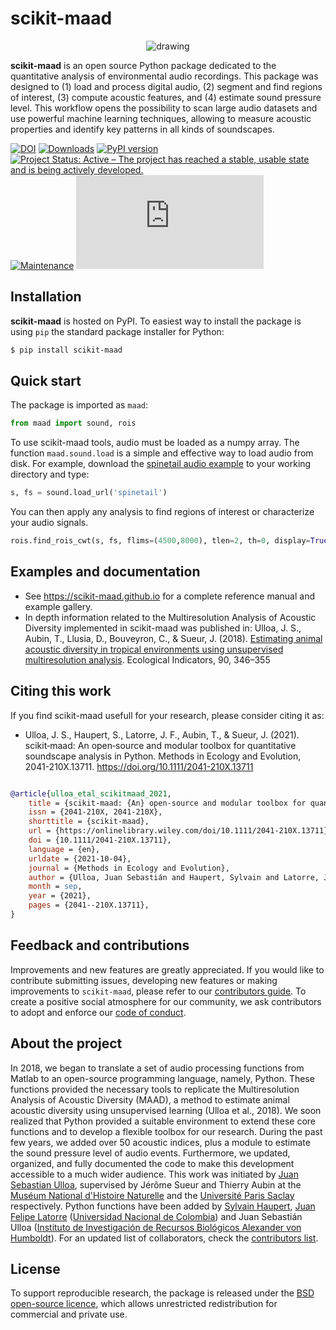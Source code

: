 
# scikit-maad

<div align="center">
    <img src="./docs/logo/maad_key_visual_blue.png" alt="drawing"/>
</div>

**scikit-maad** is an open source Python package dedicated to the quantitative analysis of environmental audio recordings. This package was designed to (1) load and process digital audio, (2) segment and find regions of interest, (3) compute acoustic features, and (4) estimate sound pressure level. This workflow opens the possibility to scan large audio datasets and use powerful machine learning techniques, allowing to measure acoustic properties and identify key patterns in all kinds of soundscapes.

[![DOI](https://zenodo.org/badge/148142520.svg)](https://zenodo.org/badge/latestdoi/148142520)
[![Downloads](https://static.pepy.tech/badge/scikit-maad)](https://pepy.tech/project/scikit-maad)
[![PyPI version](https://badge.fury.io/py/scikit-maad.svg)](https://badge.fury.io/py/scikit-maad)
[![Project Status: Active – The project has reached a stable, usable state and is being actively developed.](https://www.repostatus.org/badges/latest/active.svg)](https://www.repostatus.org/#active)
[![Maintenance](https://img.shields.io/badge/Maintained%3F-yes-green.svg)](https://GitHub.com/Naereen/StrapDown.js/graphs/commit-activity)
[![Citation Badge](https://api.juleskreuer.eu/citation-badge.php?doi=10.1111/2041-210X.13711)](https://juleskreuer.eu/projekte/citation-badge/)
<!--[![Python 3.6](https://img.shields.io/badge/python-3.6-blue.svg)](https://www.python.org/downloads/release/python-360/)-->

## Installation

**scikit-maad** is hosted on PyPI. To easiest way to install the package is using `pip` the standard package installer for Python:

```bash
$ pip install scikit-maad
```

## Quick start

The package is imported as `maad`:

```python
from maad import sound, rois
```

To use scikit-maad tools, audio must be loaded as a numpy array. The function `maad.sound.load` is a simple and effective way to load audio from disk. For example, download the [spinetail audio example](https://github.com/scikit-maad/scikit-maad/blob/production/data/spinetail.wav) to your working directory and type:

```python
s, fs = sound.load_url('spinetail')
```

You can then apply any analysis to find regions of interest or characterize your audio signals.

```python
rois.find_rois_cwt(s, fs, flims=(4500,8000), tlen=2, th=0, display=True)
```

## Examples and documentation
- See https://scikit-maad.github.io for a complete reference manual and example gallery.
- In depth information related to the Multiresolution Analysis of Acoustic Diversity implemented in scikit-maad was published in: Ulloa, J. S., Aubin, T., Llusia, D., Bouveyron, C., & Sueur, J. (2018). [Estimating animal acoustic diversity in tropical environments using unsupervised multiresolution analysis](https://doi.org/10.1016/j.ecolind.2018.03.026). Ecological Indicators, 90, 346–355

## Citing this work

If you find scikit-maad usefull for your research, please consider citing it as:

- Ulloa, J. S., Haupert, S., Latorre, J. F., Aubin, T., & Sueur, J. (2021). scikit‐maad: An open‐source and modular toolbox for quantitative soundscape analysis in Python. Methods in Ecology and Evolution, 2041-210X.13711. https://doi.org/10.1111/2041-210X.13711

```bibtex

@article{ulloa_etal_scikitmaad_2021,
	title = {scikit‐maad: {An} open‐source and modular toolbox for quantitative soundscape analysis in {Python}},
	issn = {2041-210X, 2041-210X},
	shorttitle = {scikit‐maad},
	url = {https://onlinelibrary.wiley.com/doi/10.1111/2041-210X.13711},
	doi = {10.1111/2041-210X.13711},
	language = {en},
	urldate = {2021-10-04},
	journal = {Methods in Ecology and Evolution},
	author = {Ulloa, Juan Sebastián and Haupert, Sylvain and Latorre, Juan Felipe and Aubin, Thierry and Sueur, Jérôme},
	month = sep,
	year = {2021},
	pages = {2041--210X.13711},
}
````

## Feedback and contributions
Improvements and new features are greatly appreciated. If you would like to contribute submitting issues, developing new features or making improvements to `scikit-maad`, please refer to our [contributors guide](CONTRIBUTING.md). To create a positive social atmosphere for our community, we ask contributors to adopt and enforce our [code of conduct](CODE_OF_CONDUCT.md).

## About the project
In 2018, we began to translate a set of audio processing functions from Matlab to an open-source programming language, namely, Python. These functions provided the necessary tools to replicate the Multiresolution Analysis of Acoustic Diversity (MAAD), a method to estimate animal acoustic diversity using unsupervised learning (Ulloa et al., 2018). We soon realized that Python provided a suitable environment to extend these core functions and to develop a flexible toolbox for our research. During the past few years, we added over 50 acoustic indices, plus a module to estimate the sound pressure level of audio events. Furthermore, we updated, organized, and fully documented the code to make this development accessible to a much wider audience. This work was initiated by [Juan Sebastian Ulloa](https://www.researchgate.net/profile/Juan_Ulloa), supervised by Jérôme Sueur and Thierry Aubin at the [Muséum National d'Histoire Naturelle](http://isyeb.mnhn.fr/fr) and the [Université Paris Saclay](http://neuro-psi.cnrs.fr/) respectively. Python functions have been added by [Sylvain Haupert](https://www.researchgate.net/profile/Sylvain_Haupert), [Juan Felipe Latorre](https://www.researchgate.net/profile/Juan_Latorre_Gil) ([Universidad Nacional de Colombia](https://unal.edu.co/)) and Juan Sebastián Ulloa ([Instituto de Investigación de Recursos Biológicos Alexander von Humboldt](http://www.humboldt.org.co/)). For an updated list of collaborators, check the [contributors list](https://github.com/scikit-maad/scikit-maad/graphs/contributors).

## License
To support reproducible research, the package is released under the [BSD open-source licence](LICENSE.md), which allows unrestricted redistribution for commercial and private use.
